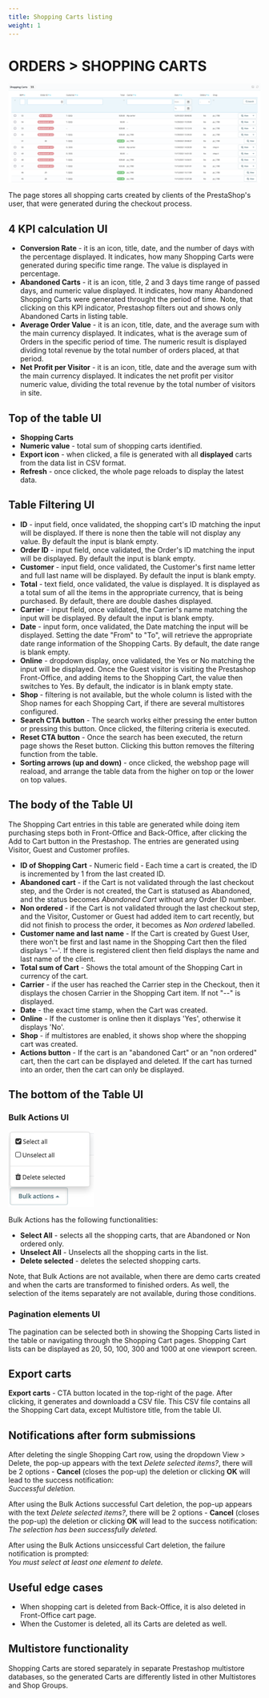 ```yaml
---
title: Shopping Carts listing
weight: 1
---
```


# ORDERS > SHOPPING CARTS

![Shopping Carts UI](static/img/orders-shopping-cart.png)

The page stores all shopping carts created by clients of the PrestaShop's user, that were generated during the checkout process.

## 4 KPI calculation UI

- **Conversion Rate** - it is an icon, title, date, and the number of days with the percentage displayed. It indicates, how many Shopping Carts were generated during specific time range. The value is displayed in percentage.
- **Abandoned Carts** - it is an icon, title, 2 and 3 days time range of passed days, and numeric value displayed. It indicates, how many Abandoned Shopping Carts were generated throught the period of time. Note, that clicking on this KPI indicator, Prestashop filters out and shows only Abandoned Carts in listing table.
- **Average Order Value** - it is an icon, title, date, and the average sum with the main currency displayed. It indicates, what is the average sum of Orders in the  specific period of time. The numeric result is displayed dividing total revenue by the total number of orders placed, at that period.
- **Net Profit per Visitor** - it is an icon, title, date and the average sum with the main currency displayed. It indicates the net profit per visitor numeric value, dividing the total revenue by the total number of visitors in site.

## Top of the table UI

- **Shopping Carts** 
- **Numeric value** - total sum of shopping carts identified.
- **Export icon** - when clicked, a file is generated with all **displayed** carts from the data list in CSV format.
- **Refresh** - once clicked, the whole page reloads to display the latest data.

## Table Filtering UI

- **ID** - input field, once validated, the shopping cart's ID matching the input will be displayed. If there is none then the table will not display any value. By default the input is blank empty.
- **Order ID** - input field, once validated, the Order's ID matching the input will be displayed. By default the input is blank empty.
- **Customer** - input field, once validated, the Customer's first name letter and full last name will be displayed. By default the input is blank empty.
- **Total** - text field, once validated, the value is displayed. It is displayed as a total sum of all the items in the appropriate currency, that is being purchased. By default, there are double dashes displayed.
- **Carrier** - input field, once validated, the Carrier's name matching the input will be displayed. By default the input is blank empty.
- **Date** - input form, once validated, the Date matching the input will be displayed. Setting the date "From" to "To", will retrieve the appropriate date range information of the Shopping Carts. By default, the date range is blank empty.
- **Online** - dropdown display, once validated, the Yes or No matching the input will be displayed. Once the Guest visitor is visiting the Prestashop Front-Office, and adding items to the Shopping Cart, the value then switches to Yes. By default, the indicator is in blank empty state.
- **Shop** - filtering is not available, but the whole column is listed with the Shop names for each Shopping Cart, if there are several multistores configured.
- **Search CTA button** - The search works either pressing the enter button or pressing this button. Once clicked, the filtering criteria is executed.
- **Reset CTA button** - Once the search has been executed, the return page shows the Reset button. Clicking this button removes the filtering function from the table.
- **Sorting arrows (up and down)** - once clicked, the webshop page will reaload, and arrange the table data from the higher on top or the lower on top values.

## The body of the Table UI

The Shopping Cart entries in this table are generated while doing item purchasing steps both in Front-Office and Back-Office, after clicking the Add to Cart button in the Prestashop. The entries are generated using Visitor, Guest and Customer profiles.

- **ID of Shopping Cart** - Numeric field - Each time a cart is created, the ID is incremented by 1 from the last created ID.
- **Abandoned cart** - if the Cart is not validated through the last checkout step, and the Order is not created, the Cart is statused as Abandoned, and the status becomes _Abandoned Cart_ without any Order ID number.
- **Non ordered** - if the Cart is not validated through the last checkout step, and the Visitor, Customer or Guest had added item to cart recently, but did not finish to process the order, it becomes as _Non ordered_ labelled. 
- **Customer name and last name** - If the Cart is created by Guest User, there won't be first and last name in the Shopping Cart then the filed displays '--'.  If there is registered client then field displays the name and last name of the client.
- **Total sum of Cart** - Shows the total amount of the Shopping Cart in currency of the cart.
- **Carrier** - if the user has reached the Carrier step in the Checkout, then it displays the chosen Carrier in the Shopping Cart item. If not "--" is displayed.
- **Date** - the exact time stamp, when the Cart was created.
- **Online** - If the customer is online then it displays 'Yes', otherwise it displays 'No'.
- **Shop** - if multistores are enabled, it shows shop where the shopping cart was created.
- **Actions button** - If the cart is an "abandoned Cart" or an "non ordered" cart, then the cart can be displayed and deleted. If the cart has turned into an order, then the cart can only be displayed. 

## The bottom of the Table UI

### Bulk Actions UI

![Bulk Actions in Shopping Cart](static/img/orders-shopping-carts-bulk-actions.png)

Bulk Actions has the following functionalities:

- **Select All** - selects all the shopping carts, that are Abandoned or Non ordered only.
- **Unselect All** - Unselects all the shopping carts in the list.
- **Delete selected** - deletes the selected shopping carts.

Note, that Bulk Actions are not available, when there are demo carts created and when the carts are transformed to finished orders. As well, the selection of the items separately are not available, during those conditions.

### Pagination elements UI

The pagination can be selected both in showing the Shopping Carts listed in the table or navigating through the Shopping Cart pages. Shopping Cart lists can be displayed as 20, 50, 100, 300 and 1000 at one viewport screen.

## Export carts

**Export carts** - CTA button located in the top-right of the page. After clicking, it generates and downloadd a CSV file. This CSV file contains all the Shopping Cart data, except Multistore title, from the table UI.

## Notifications after form submissions

After deleting the single Shopping Cart row, using the dropdown View > Delete, the pop-up appears with the text _Delete selected items?_, there will be 2 options - **Cancel** (closes the pop-up) the deletion or clicking **OK** will lead to the success notification:<br>
_Successful deletion._

After using the Bulk Actions successful Cart deletion, the pop-up appears with the text _Delete selected items?_, there will be 2 options - **Cancel** (closes the pop-up) the deletion or clicking **OK** will lead to the success notification:<br>
_The selection has been successfully deleted._

After using the Bulk Actions unsiccessful Cart deletion, the failure notification is prompted:<br>
_You must select at least one element to delete._

## Useful edge cases

- When shopping cart is deleted from Back-Office, it is also deleted in Front-Office cart page.
- When the Customer is deleted, all its Carts are deleted as well.

## Multistore functionality

Shopping Carts are stored separately in separate Prestashop multistore databases, so the generated Carts are differently listed in other Multistores and Shop Groups.
